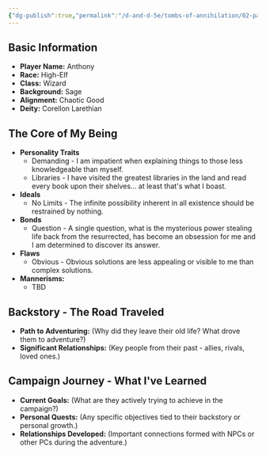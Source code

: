 ```yaml
---
{"dg-publish":true,"permalink":"/d-and-d-5e/tombs-of-annihilation/02-party-members/theron-laerion/","noteIcon":"","created":"2025-07-15T03:59:08.058-05:00","updated":"2025-08-06T13:13:59.692-05:00"}
---
```


## Basic Information
* **Player Name:** Anthony
* **Race:** High-Elf
* **Class:** Wizard
* **Background:** Sage
* **Alignment:** Chaotic Good
* **Deity:** Corellon Larethian

## The Core of My Being
* **Personality Traits** 
	* Demanding - I am impatient when explaining things to those less knowledgeable than myself.
	* Libraries - I have visited the greatest libraries in the land and read every book upon their shelves... at least that's what I boast.
* **Ideals** 
	* No Limits - The infinite possibility inherent in all existence should be restrained by nothing.
* **Bonds**
	* Question - A single question, what is the mysterious power stealing life back from the resurrected, has become an obsession for me and I am determined to discover its answer.
* **Flaws**
	* Obvious - Obvious solutions are less appealing or visible to me than complex solutions.
* **Mannerisms:**
	* TBD

## Backstory - The Road Traveled
* **Path to Adventuring:** (Why did they leave their old life? What drove them to adventure?)
* **Significant Relationships:** (Key people from their past - allies, rivals, loved ones.)

## Campaign Journey - What I've Learned
* **Current Goals:** (What are they actively trying to achieve in the campaign?)
* **Personal Quests:** (Any specific objectives tied to their backstory or personal growth.)
* **Relationships Developed:** (Important connections formed with NPCs or other PCs during the adventure.)
